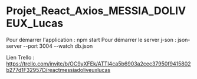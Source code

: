 # Projet_React_Axios_MESSIA_DOLIVEUX_Lucas
 
 Pour démarrer l'application : npm start
 Pour démarrer le server j-son : json-server --port 3004 --watch db.json

Lien Trello : https://trello.com/invite/b/OC9yXFEk/ATTI4ca5b6903a2cec37950f9415802b277d1F32957D/reactmessiadoliveuxlucas